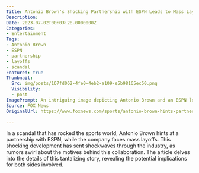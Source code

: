 ```yaml
---
Title: Antonio Brown's Shocking Partnership with ESPN Leads to Mass Layoffs and Scandalous Revelations!
Description: 
Date: 2023-07-02T00:03:28.0000000Z
Categories:
- Entertainment
Tags:
- Antonio Brown
- ESPN
- partnership
- layoffs
- scandal
Featured: true
Thumbnail:
  Src: img/posts/167fd062-4fe0-4eb2-a109-e5b98165ec50.png
  Visibility:
  - post
ImagePrompt: An intriguing image depicting Antonio Brown and an ESPN logo entangled in a web of controversy, symbolizing the scandalous partnership and subsequent layoffs.
Source: FOX News
OriginalUrl: https://www.foxnews.com/sports/antonio-brown-hints-partnership-espn-company-layoffs

---
```

In a scandal that has rocked the sports world, Antonio Brown hints at a partnership with ESPN, while the company faces mass layoffs. This shocking development has sent shockwaves through the industry, as rumors swirl about the motives behind this collaboration. The article delves into the details of this tantalizing story, revealing the potential implications for both sides involved.